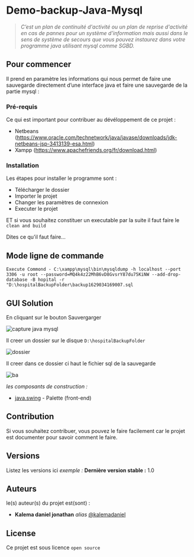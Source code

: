 
# Demo-backup-Java-Mysql

  >*C’est un plan de continuité d'activité ou un plan de reprise d'activité en cas de pannes pour un système d’information mais aussi dans le sens de système de secours que vous pouvez instaurez dans votre programme java utilisant mysql comme SGBD.* 

## Pour commencer

Il prend en paramètre les informations qui nous permet de faire une sauvegarde directement d’une interface java et faire une sauvegarde de la partie mysql :

### Pré-requis

Ce qui est important pour contribuer au dévéloppement de ce projet :

- Netbeans (https://www.oracle.com/technetwork/java/javase/downloads/jdk-netbeans-jsp-3413139-esa.html)
- Xampp (https://www.apachefriends.org/fr/download.html)

### Installation

Les étapes pour installer le programme sont :

- Télécharger le dossier
- Importer le projet
- Changer les paramètres de connexion 
- Executer le projet

ET si vous souhaitez constituer un executable par la suite il faut faire le ``clean and build ``

Dites ce qu'il faut faire...

## Mode ligne de commande

``Execute Commond - C:\xampp\mysql\bin\mysqldump -h localhost --port 3306 -u root --password=MQ4k4z22MhB6vD8GvsrY87du75KiNW --add-drop-database -B hopital -r "D:\hospitalBackupFolder\backup1629034169007.sql``

## GUI Solution

En cliquant sur le bouton Sauvergarger

 ![capture java mysql](https://user-images.githubusercontent.com/51014164/129480657-d91d9042-2d30-48a6-aa6d-91a1f739cc50.JPG)

Il creer un dossier sur le disque ``D:\hospitalBackupFolder``

![dossier](https://user-images.githubusercontent.com/51014164/130316035-34838e06-5161-4ba9-bfa5-554966bbfb95.JPG)

Il creer dans ce dossier ci haut le fichier sql de la sauvegarde

![ba](https://user-images.githubusercontent.com/51014164/130316110-26c27896-0723-4760-bb1f-01a00426032c.JPG)

_les composants de construction :_
* [java.swing](https://www.javatpoint.com/java-swing) - Palette (front-end)

## Contribution

Si vous souhaitez contribuer, vous pouvez le faire facilement car le projet est documenter pour savoir comment le faire.

## Versions
Listez les versions ici 
_exemple :_
**Dernière version stable :** 1.0

## Auteurs
le(s) auteur(s) du projet est(sont) :
* **Kalema daniel jonathan** _alias_ [@kalemadaniel](https://github.com/kalemadaniel)

## License

Ce projet est sous licence ``open source`` 
